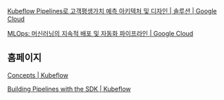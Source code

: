 [Kubeflow Pipelines로 고객평생가치 예측 아키텍처 및 디자인  | 솔루션  | Google Cloud](https://cloud.google.com/solutions/predicting-clv-kubeflow-pipelines-architecture-design?hl=ko)

[MLOps: 머신러닝의 지속적 배포 및 자동화 파이프라인  | Google Cloud](https://cloud.google.com/solutions/machine-learning/mlops-continuous-delivery-and-automation-pipelines-in-machine-learning?hl=ko)



## 홈페이지

[Concepts | Kubeflow](https://www.kubeflow.org/docs/pipelines/overview/concepts/)

[Building Pipelines with the SDK | Kubeflow](https://www.kubeflow.org/docs/pipelines/sdk/)